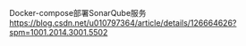 Docker-compose部署SonarQube服务
https://blog.csdn.net/u010797364/article/details/126664626?spm=1001.2014.3001.5502